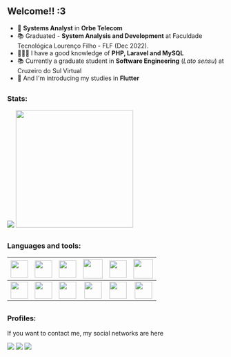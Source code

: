 ## Welcome!! :3

- 🔭 **Systems Analyst** in **Orbe Telecom**
- 📚 Graduated - **System Analysis and Development** at Faculdade Tecnológica Lourenço Filho - FLF (Dec 2022).</li>
- 👩🏻‍💻 I have a good knowledge of **PHP, Laravel and MySQL**
- 📚 Currently a graduate student in **Software Engineering** (*Lato sensu*) at Cruzeiro do Sul Virtual
- 🌱 And I'm introducing my studies in **Flutter**

##

### Stats:

<div style="display: inline;">
  <img src="https://github-readme-stats.vercel.app/api?username=AdryanneKelly&show_icons=true&theme=tokyonight" />
  <img width='272em' src="https://github-readme-stats.vercel.app/api/top-langs/?username=AdryanneKelly&langs_count=10&layout=compact&theme=tokyonight" />
</div>

##

### Languages and tools:

| <img width='40' heigth='40' src="https://avatars.githubusercontent.com/u/64450473?s=48&v=4" /> | <img width='40' heigth='40' src="https://cdn.jsdelivr.net/gh/devicons/devicon/icons/laravel/laravel-original.svg" /> | <img width='40' heigth='40' src="https://cdn.jsdelivr.net/gh/devicons/devicon/icons/mysql/mysql-original.svg" /> | <img width='45' heigth='45' src="https://cdn.jsdelivr.net/gh/devicons/devicon/icons/php/php-original.svg" /> | <img width='40' heigth='40' src="https://cdn.jsdelivr.net/gh/devicons/devicon/icons/flutter/flutter-original.svg" /> | <img width='45' heigth='45' src="https://cdn.jsdelivr.net/gh/devicons/devicon/icons/tailwindcss/tailwindcss-original.svg" /> |
| :--------: | :------: | :-------: | :-------------: | :----: | :---: |
| <img width='40' heigth='40' src="https://cdn.jsdelivr.net/gh/devicons/devicon/icons/javascript/javascript-plain.svg" /> | <img width='40' heigth='40' src="https://cdn.jsdelivr.net/gh/devicons/devicon/icons/bootstrap/bootstrap-original.svg" /> | <img width='40' heigth='40' src="https://cdn.jsdelivr.net/gh/devicons/devicon/icons/html5/html5-original.svg" /> | <img width='40' heigth='40' src="https://cdn.jsdelivr.net/gh/devicons/devicon/icons/css3/css3-original.svg" /> | <img width='40' heigth='40' src="https://cdn.jsdelivr.net/gh/devicons/devicon/icons/dart/dart-original.svg" /> | <img width='40' heigth='40' src="https://cdn.jsdelivr.net/gh/devicons/devicon@latest/icons/astro/astro-original.svg" /> |
          




<!-- <div style="display: inline;">
<img width='45' heigth='45' src="https://cdn.jsdelivr.net/gh/devicons/devicon/icons/javascript/javascript-plain.svg" />
<img width='45' heigth='45' src="https://cdn.jsdelivr.net/gh/devicons/devicon/icons/css3/css3-original.svg" />
<img width='45' heigth='45' src="https://cdn.jsdelivr.net/gh/devicons/devicon/icons/html5/html5-original.svg" />
<img width='45' heigth='45' src="https://cdn.jsdelivr.net/gh/devicons/devicon/icons/bootstrap/bootstrap-original.svg" />
<img width='45' heigth='45' src="https://cdn.jsdelivr.net/gh/devicons/devicon/icons/php/php-plain.svg" />
<img width='45' heigth='45' src="https://cdn.jsdelivr.net/gh/devicons/devicon/icons/mysql/mysql-original.svg" />
<img width='45' heigth='45' src="https://cdn.jsdelivr.net/gh/devicons/devicon/icons/laravel/laravel-plain-wordmark.svg" />  
</div>
-->

##

### Profiles:

If you want to contact me, my social networks are here

<a href="https://www.linkedin.com/in/adryanne-kelly/"><img src="https://img.shields.io/badge/linkedin-%230077B5.svg?style=for-the-badge&logo=linkedin&logoColor=white"/></a>
<a href="https://www.instagram.com/drysilva____/"><img src="https://img.shields.io/badge/Instagram-%23E4405F.svg?style=for-the-badge&logo=Instagram&logoColor=white"/></a>
<a href="https://dev.to/adryannekelly" ><img src="https://img.shields.io/badge/dev.to-0A0A0A?style=for-the-badge&logo=dev.to&logoColor=white"/></a>
